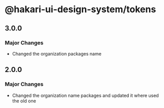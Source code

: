 # @hakari-ui-design-system/tokens

## 3.0.0

### Major Changes

- Changed the organization packages name

## 2.0.0

### Major Changes

- Changed the organization name packages and updated it where used the old one
